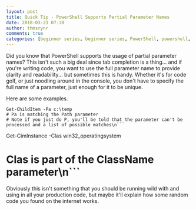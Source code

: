 ```yaml
---
layout: post
title: Quick Tip - PowerShell Supports Partial Parameter Names
date: 2018-03-21 07:30
author: thmsrynr
comments: true
categories: [beginner series, beginner series, PowerShell, powershell, quick tip, quick tips]
---
```

Did you know that PowerShell supports the usage of partial parameter names? This isn't such a big deal since tab completion is a thing... and if you're writing code, you want to use the full parameter name to provide clarity and readability... but sometimes this is handy. Whether it's for code golf, or just noodling around in the console, you don't have to specify the full name of a parameter, just enough for it to be unique.

Here are some examples.

<!--more-->
```
Get-ChildItem -Pa c:\temp
# Pa is matching the Path parameter
# Note if you just do P, you'll be told that the parameter can't be processed and a list of possible matches\n```
```
Get-CimInstance -Clas win32_operatingsystem
# Clas is part of the ClassName parameter\n```
Obviously this isn't something that you should be running wild with and using in all your production code, but maybe it'll explain how some random code you found on the internet works.
